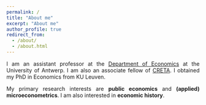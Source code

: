 ```yaml
---
permalink: /
title: "About me"
excerpt: "About me"
author_profile: true
redirect_from:
  - /about/
  - /about.html
---
```


<p align="justify">I am an assistant professor at the <a href="https://www.uantwerpen.be/en/research-groups/economics/">Department of Economics</a> at the University of Antwerp. I am also an associate fellow of <a href="https://warwick.ac.uk/fac/soc/economics/research/centres/creta/">CRETA</a>. I obtained my PhD in Economics from KU Leuven.</p> 

<p align="justify">My primary research interests are <b>public economics</b> and <b>(applied) microeconometrics</b>. I am also interested in <b>economic history</b>.</p>
